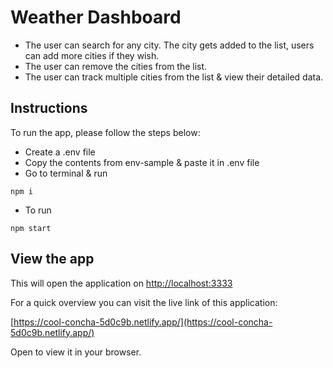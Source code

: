 # Weather Dashboard

* The user can search for any city. The city gets added to the list, users can add more cities if they wish. 
* The user can remove the cities from the list.
* The user can track multiple cities from the list & view their detailed data.


## Instructions

To run the app, please follow the steps below: 

* Create a .env file
* Copy the contents from env-sample & paste it in .env file 
* Go to terminal & run 
```
npm i
```

* To run 
```
npm start
```

## View the app

This will open the application on [http://localhost:3333](http://localhost:3333)

For a quick overview you can visit the live link of this application: 

[https://cool-concha-5d0c9b.netlify.app/](https://cool-concha-5d0c9b.netlify.app/)

Open to view it in your browser.




